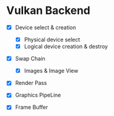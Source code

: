 # Vulkan Backend

  - [x] Device select & creation
  
    - [x] Physical device select
    - [x] Logical device creation & destroy
  
  - [x] Swap Chain

    - [x] Images & Image View

  - [x] Render Pass

  - [x] Graphics PipeLine

  - [x] Frame Buffer